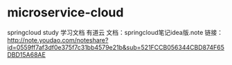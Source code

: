 # microservice-cloud
springcloud study
学习文档 有道云
文档：springcloud笔记idea版.note
链接：
http://note.youdao.com/noteshare?id=0559ff7af3df0e375f7c31bb4579e21b&sub=521FCCB056344CBD874F65DBD15A68AE

